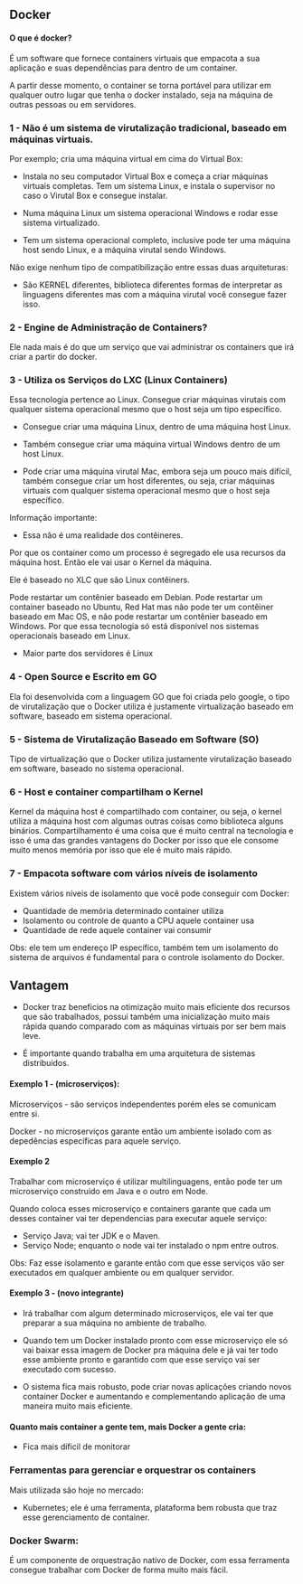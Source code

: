 ## Docker

#### O que é docker?

É um software que fornece containers virtuais que empacota a sua aplicação e suas dependências para dentro de um container.

A partir desse momento, o container se torna portável para utilizar em qualquer outro lugar que tenha o docker instalado, seja na máquina de outras pessoas ou em servidores.


### 1 - Não é um sistema de virutalização tradicional, baseado em máquinas virtuais.

Por exemplo; cria uma máquina virtual em cima do Virtual Box: 

* Instala no seu computador Virtual Box e começa a criar máquinas virtuais completas. Tem um sistema Linux, e instala o supervisor no caso o Virutal Box e consegue instalar. 

* Numa máquina Linux um sistema operacional Windows e rodar esse sistema virtualizado.

* Tem um sistema operacional completo, inclusive pode ter uma máquina host sendo Linux, e a máquina virutal sendo Windows.

Não exige nenhum tipo de compatibilização entre essas duas arquiteturas:

* São KERNEL diferentes, biblioteca diferentes formas de interpretar as linguagens diferentes mas com a máquina virutal você consegue fazer isso.

### 2 - Engine de Administração de Containers? 

Ele nada mais é do que um serviço que vai administrar os containers que irá criar a partir do docker.

### 3 - Utiliza os Serviços do LXC (Linux Containers)

Essa tecnologia pertence ao Linux. Consegue criar máquinas virutais com qualquer sistema operacional mesmo que o host seja um tipo específico.

* Consegue criar uma máquina Linux, dentro de uma máquina host Linux.

* Também consegue criar uma máquina virtual Windows dentro de um host Linux.

* Pode criar uma máquina virutal Mac, embora seja um pouco mais difícil, também consegue criar um host diferentes, ou seja, criar máquinas virtuais com qualquer sistema operacional mesmo que o host seja específico.

Informação importante:

- Essa não é uma realidade dos contêineres.

Por que os container como um processo é segregado ele usa recursos da máquina host. Então ele vai usar o Kernel da máquina. 

Ele é baseado no XLC que são Linux contêiners.

Pode restartar um contênier baseado em Debian. Pode restartar um container baseado no Ubuntu, Red Hat mas não pode ter um contêiner baseado em Mac OS, e não pode restartar um contênier baseado em Windows. Por que essa tecnologia só está disponível nos sistemas operacionais baseado em Linux.


* Maior parte dos servidores é Linux

### 4 - Open Source e Escrito em GO

Ela foi desenvolvida com a linguagem GO que foi criada pelo google, o tipo de virutalização que o Docker utiliza é justamente virtualização baseado em software, baseado em sistema operacional.

### 5 - Sistema de Virutalização Baseado em Software (SO)

Tipo de virtualização que o Docker utiliza justamente virutalização baseado em software, baseado no sistema operacional. 

### 6 - Host e container compartilham o Kernel

Kernel da máquina host é compartilhado com container, ou seja, o kernel utiliza a máquina host com algumas outras coisas como biblioteca alguns binários. Compartilhamento é uma coisa que é muito central na tecnologia e isso é uma das grandes vantagens do Docker por isso que ele consome muito menos memória por isso que ele é muito mais rápido.

### 7 - Empacota software com vários níveis de isolamento

Existem vários níveis de isolamento que você pode conseguir com Docker:

* Quantidade de memória determinado container utiliza
* Isolamento ou controle de quanto a CPU aquele container usa
* Quantidade de rede aquele container vai consumir

Obs: ele tem um endereço IP específico, também tem um isolamento do sistema de arquivos é fundamental para o controle isolamento do Docker.

## Vantagem

* Docker traz beneficios na otimização muito mais eficiente dos recursos que são trabalhados, possui também uma inicialização muito mais rápida quando comparado com as máquinas virtuais por ser bem mais leve.

* É importante quando trabalha em uma arquitetura de sistemas distribuidos.

#### Exemplo 1 - (microserviços):

Microserviços - são serviços independentes porém eles se comunicam entre si.

Docker - no microserviços garante então um ambiente isolado com as depedências específicas para aquele serviço.

#### Exemplo 2 

Trabalhar com microserviço é utilizar multilinguagens, então pode ter um microserviço construido em Java e o outro em Node.

Quando coloca esses microserviço e containers garante que cada um desses container vai ter dependencias para executar aquele serviço:

* Serviço Java; vai ter JDK e o Maven.
* Serviço Node; enquanto o node vai ter instalado o npm entre outros.

Obs: Faz esse isolamento e garante então com que esse serviços vão ser executados em qualquer ambiente ou em qualquer servidor.

#### Exemplo 3 - (novo integrante)

* Irá trabalhar com algum determinado microserviços, ele vai ter que preparar a sua máquina no ambiente de trabalho. 

* Quando tem um Docker instalado pronto com esse microserviço ele só vai baixar essa imagem de Docker pra máquina dele e já vai ter todo esse ambiente pronto e garantido com que esse serviço vai ser executado com sucesso.

* O sistema fica mais robusto, pode criar novas aplicações criando novos container Docker e aumentando e complementando aplicação de uma maneira muito mais eficiente.

#### Quanto mais container a gente tem, mais Docker a gente cria:

* Fica mais díficil de monitorar

### Ferramentas para gerenciar e orquestrar os containers

Mais utilizada são hoje no mercado:

* Kubernetes; ele é uma ferramenta, plataforma bem robusta que traz esse gerenciamento de container.

### Docker Swarm:

É um componente de orquestração nativo de Docker, com essa ferramenta consegue trabalhar com Docker de forma muito mais fácil.








